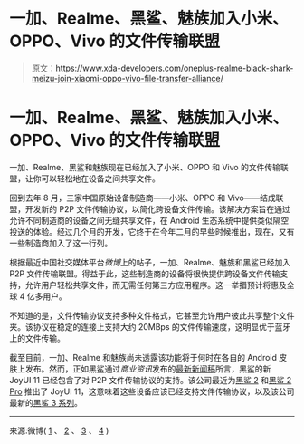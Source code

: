 # 一加、Realme、黑鲨、魅族加入小米、OPPO、Vivo 的文件传输联盟

> 原文：<https://www.xda-developers.com/oneplus-realme-black-shark-meizu-join-xiaomi-oppo-vivo-file-transfer-alliance/>

# 一加、Realme、黑鲨、魅族加入小米、OPPO、Vivo 的文件传输联盟

一加、Realme、黑鲨和魅族现在已经加入了小米、OPPO 和 Vivo 的文件传输联盟，让你可以轻松地在设备之间共享文件。

回到去年 8 月，三家中国原始设备制造商——小米、OPPO 和 Vivo——结成联盟，开发新的 P2P 文件传输协议，以简化跨设备文件传输。该解决方案旨在通过允许不同制造商的设备之间无缝共享文件，在 Android 生态系统中提供类似隔空投送的体验。经过几个月的开发，它终于在今年二月的早些时候推出，现在，又有一些制造商加入了这一行列。

根据最近中国社交媒体平台*微博*上的帖子，一加、Realme、魅族和黑鲨已经加入 P2P 文件传输联盟。得益于此，这些制造商的设备将很快提供跨设备文件传输支持，允许用户轻松共享文件，而无需任何第三方应用程序。这一举措预计将惠及全球 4 亿多用户。

不知道的是，文件传输协议支持多种文件格式，它甚至允许用户彼此共享整个文件夹。该协议在稳定的连接上支持大约 20MBps 的文件传输速度，这明显优于蓝牙上的文件传输。

截至目前，一加、Realme 和魅族尚未透露该功能将于何时在各自的 Android 皮肤上发布。然而，正如黑鲨通过*商业资讯*发布的[最新新闻稿](https://www.businesswire.com/news/home/20200428005411/en/Global-Release-Black-Shark-JOYUI-11-Based)所言，黑鲨的新 JoyUI 11 已经包含了对 P2P 文件传输协议的支持。该公司最近为[黑鲨 2](https://www.xda-developers.com/nokia-6-2-black-shark-2-stable-android-10-update/) 和[黑鲨 2 Pro](https://www.xda-developers.com/download-xiaomi-black-shark-2-pro-receives-android-10-update-joyui-11/) 推出了 JoyUI 11，这意味着这些设备应该已经支持文件传输协议，以及该公司最新的[黑鲨 3 系列](https://www.xda-developers.com/black-shark-3-black-shark-3-pro-launch-europe-may-8/)。

* * *

来源:微博( [1](https://www.weibo.com/3871046669/J2VfAvJ1y?type=comment#_rnd1590034604922) 、 [2](https://www.weibo.com/6617213711/J2VfEnD8x?type=comment#_rnd1590034612627) 、 [3](https://www.weibo.com/3230122083/J2VfAwxZF?from=page_1006063230122083_profile&wvr=6&mod=weibotime&type=comment#_rnd1590034735590) 、 [4](https://www.weibo.com/6362186431/J2VfM6Q1b?from=page_1006066362186431_profile&wvr=6&mod=weibotime&type=comment#_rnd1590034809396) )